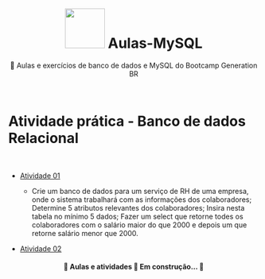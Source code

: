 <h1 align="center">
 <img src="https://i.gifer.com/origin/4c/4ced19632c5a410e3319d159e160bb30.gif" width="80"> Aulas-MySQL
</h1>

<p align="center"> 📁 Aulas e exercícios de banco de dados e MySQL do Bootcamp Generation BR </p>
<br>




# Atividade prática - Banco de dados Relacional
<br>
<!--ts-->
   
   * [Atividade 01](blob/main/Atividade%2001.sql)
      * Crie um banco de dados para um serviço de RH de uma empresa, onde o sistema trabalhará com as informações dos colaboradores;
        Determine 5 atributos relevantes dos colaboradores;
        Insira nesta tabela no mínimo 5 dados;
        Fazer um select  que retorne todes os colaboradores com o salário maior do que 2000 e depois um que retorne salário menor que 2000.
          
   * [Atividade 02](#como-usar)

 
<!--te-->

<h4 align="center"> 
	🚧  Aulas e atividades 🚀 Em construção...  🚧
</h4>
